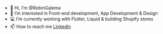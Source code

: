 - 👋 Hi, I’m @RobinGalema
- 👀 I’m interested in Front-end development, App Development & Design
- 💻 I’m currently working with Flutter, Liquid & building Shopify stores
- 📫 How to reach me [LinkedIn](https://www.linkedin.com/in/robin-galema/)

<!---
RobinGalema/RobinGalema is a ✨ special ✨ repository because its `README.md` (this file) appears on your GitHub profile.
You can click the Preview link to take a look at your changes.
--->
